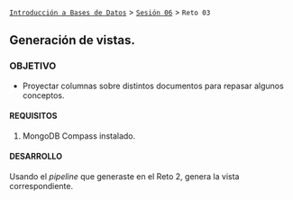 [`Introducción a Bases de Datos`](../../Readme.md) > [`Sesión 06`](../Readme.md) > `Reto 03`
	
## Generación de vistas.

### OBJETIVO 

- Proyectar columnas sobre distintos documentos para repasar algunos conceptos.

#### REQUISITOS 

1. MongoDB Compass instalado.

#### DESARROLLO

Usando el *pipeline* que generaste en el Reto 2, genera la vista correspondiente.
